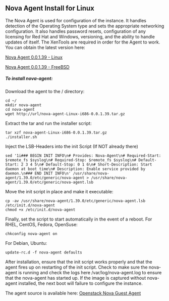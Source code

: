 ## Nova Agent Install for Linux
The Nova Agent is used for configuration of the instance.  It handles detection of the Operating System type and sets the appropriate networking configuration.  It also handles password resets, configuration of any licensing for Red Hat and Windows, versioning, and the ability to handle updates of itself.  The XenTools are required in order for the Agent to work.  You can obtain the latest version here:

[Nova Agent 0.0.1.39 - Linux](http://boot.rackspace.com/files/nova-agent/nova-agent-Linux-x86_64-1.39.0.tar.gz)

[Nova Agent 0.0.1.39 - FreeBSD](http://boot.rackspace.com/files/nova-agent/nova-agent-FreeBSD-amd64-1.39.0.tar.gz)

##### To install nova-agent:

Download the agent to the / directory:

    cd ~/ 
    mkdir nova-agent 
    cd nova-agent 
    wget http://url/nova-agent-Linux-i686-0.0.1.39.tar.gz

Extract the tar and run the installer script:

    tar xzf nova-agent-Linux-i686-0.0.1.39.tar.gz
    ./installer.sh

Inject the LSB-Headers into the init Script (If NOT already there)

    sed '1i### BEGIN INIT INFO\n# Provides: Nova-Agent\n# Required-Start: $remote_fs $syslog\n# Required-Stop: $remote_fs $syslog\n# Default-Start: 2 3 4 5\n# Default-Stop: 0 1 6\n# Short-Description: Start daemon at boot time\n# Description: Enable service provided by daemon.\n### END INIT INFO\n' /usr/share/nova-agent/1.39.0/etc/generic/nova-agent > /usr/share/nova-agent/1.39.0/etc/generic/nova-agent.lsb

Move the init script in place and make it executable:

    cp -av /usr/share/nova-agent/1.39.0/etc/generic/nova-agent.lsb /etc/init.d/nova-agent
    chmod +x /etc/init.d/nova-agent 

Finally, set the script to start automatically in the event of a reboot.
For RHEL, CentOS, Fedora, OpenSuse:

    chkconfig nova-agent on

For Debian, Ubuntu:

    update-rc.d -f nova-agent defaults 

After installation, ensure that the init script works properly and that the agent fires up on restarting of the init script.  Check to make sure the nova-agent is running and check the logs here /var/log/nova-agent.log to ensure that the nova-agent has started up.  If the image is captured without nova-agent installed, the next boot will failure to configure the instance. 

The agent source is available here:
[Openstack Nova Guest Agent](https://github.com/rackerlabs/openstack-guest-agents-unix)

